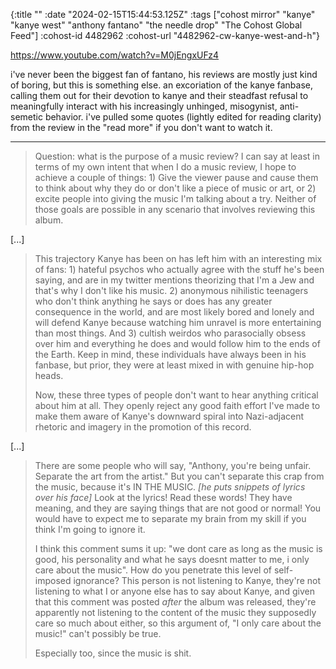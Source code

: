 {:title ""
 :date "2024-02-15T15:44:53.125Z"
 :tags ["cohost mirror" "kanye" "kanye west" "anthony fantano" "the needle drop" "The Cohost Global Feed"]
 :cohost-id 4482962
 :cohost-url "4482962-cw-kanye-west-and-h"}

https://www.youtube.com/watch?v=M0jEngxUFz4

i've never been the biggest fan of fantano, his reviews are mostly just kind of boring, but this is something else. an excoriation of the kanye fanbase, calling them out for their devotion to kanye and their steadfast refusal to meaningfully interact with his increasingly unhinged, misogynist, anti-semetic behavior. i've pulled some quotes (lightly edited for reading clarity) from the review in the "read more" if you don't want to watch it.

---

> Question: what is the purpose of a music review? I can say at least in terms of my own intent that when I do a music review, I hope to achieve a couple of things: 1) Give the viewer pause and cause them to think about why they do or don't like a piece of music or art, or 2) excite people into giving the music I'm talking about a try. Neither of those goals are possible in any scenario that involves reviewing this album.

[...]

> This trajectory Kanye has been on has left him with an interesting mix of fans: 1) hateful psychos who actually agree with the stuff he's been saying, and are in my twitter mentions theorizing that I'm a Jew and that's why I don't like his music. 2) anonymous nihilistic teenagers who don't think anything he says or does has any greater consequence in the world, and are most likely bored and lonely and will defend Kanye because watching him unravel is more entertaining than most things. And 3) cultish weirdos who parasocially obsess over him and everything he does and would follow him to the ends of the Earth. Keep in mind, these individuals have always been in his fanbase, but prior, they were at least mixed in with genuine hip-hop heads.
>
> Now, these three types of people don't want to hear anything critical about him at all. They openly reject any good faith effort I've made to make them aware of Kanye's downward spiral into Nazi-adjacent rhetoric and imagery in the promotion of this record.

[...]

> There are some people who will say, "Anthony, you're being unfair. Separate the art from the artist." But you can't separate this crap from the music, because it's IN THE MUSIC. *[he puts snippets of lyrics over his face]* Look at the lyrics! Read these words! They have meaning, and they are saying things that are not good or normal! You would have to expect me to separate my brain from my skill if you think I'm going to ignore it.
>
> I think this comment sums it up: "we dont care as long as the music is good, his personality and what he says doesnt matter to me, i only care about the music". How do you penetrate this level of self-imposed ignorance? This person is not listening to Kanye, they're not listening to what I or anyone else has to say about Kanye, and given that this comment was posted _after_ the album was released, they're apparently not listening to the content of the music they supposedly care so much about either, so this argument of, "I only care about the music!" can't possibly be true.
>
> Especially too, since the music is shit.